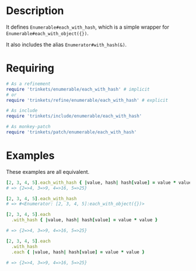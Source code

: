 # Description

It defines `Enumerable#each_with_hash`, which is a simple wrapper for `Enumerable#each_with_object({})`.

It also includes the alias `Enumerator#with_hash(&)`.

# Requiring

```ruby
# As a refinement
require 'trinkets/enumerable/each_with_hash' # implicit
# or
require 'trinkets/refine/enumerable/each_with_hash' # explicit 

# As include
require 'trinkets/include/enumerable/each_with_hash'

# As monkey-patch
require 'trinkets/patch/enumerable/each_with_hash'
```

# Examples

These examples are all equivalent.

```ruby
[2, 3, 4, 5].each_with_hash { |value, hash| hash[value] = value * value }
# => {2=>4, 3=>9, 4=>16, 5=>25}

[2, 3, 4, 5].each_with_hash
# => #<Enumerator: [2, 3, 4, 5]:each_with_object({})>
```

```ruby
[2, 3, 4, 5].each
  .with_hash { |value, hash| hash[value] = value * value }

# => {2=>4, 3=>9, 4=>16, 5=>25}
```

```ruby
[2, 3, 4, 5].each
  .with_hash
  .each { |value, hash| hash[value] = value * value }

# => {2=>4, 3=>9, 4=>16, 5=>25}
```
